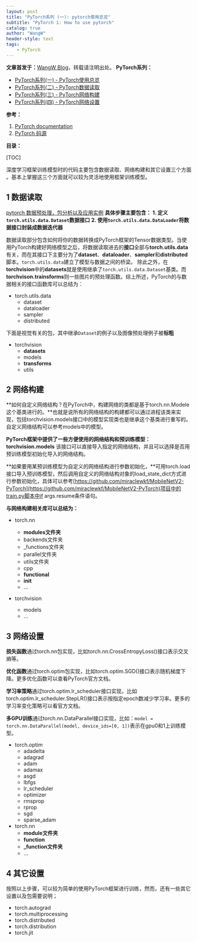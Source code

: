 ```yaml
---
layout: post
title: "PyTorch系列 (一): pytorch使用总览"
subtitle: "PyTorch 1: How to use pytorch"
catalog: true
author: "WangW"
header-style: text
tags: 
    - PyTorch
---
```


**文章首发于：**[WangW Blog](https://likewind.top)，转载请注明出处。
**PyTorch系列：**

- [PyTorch系列(一) - PyTorch使用总览](https://likewind.top/2019/01/17/Pytorch-introduction/)
- [PyTorch系列(二) - PyTorch数据读取](https://likewind.top/2019/02/01/Pytorch-dataprocess/)
- [PyTorch系列(三) - PyTorch网络构建](https://likewind.top/2019/02/15/Pytorch-networks/)
- [PyTorch系列(四) - PyTorch网络设置](https://likewind.top/2019/02/19/Pytorch-setting/)


<!--break-->

**参考：**

1. [PyTorch documentation](https://pytorch.org/docs/stable/data.html)
2. [PyTorch 码源](https://github.com/pytorch/)

**目录：**

[TOC]

深度学习框架训练模型时的代码主要包含数据读取、网络构建和其它设置三个方面 。基本上掌握这三个方面就可以较为灵活地使用框架训练模型。

## 1 数据读取
[pytorch 数据预处理，包分析以及应用实例](https://likewind.top)
**具体步骤主要包含：**
**1. 定义``torch.utils.data.Dataset``数据接口**
**2. 使用``torch.utils.data.DataLoader``将数据接口封装成数据迭代器**

数据读取部分包含如何将你的数据转换成PyTorch框架的Tensor数据类型。当使用PyTorch构建好网络模型之后，将数据读取进去的**接口**全部与**torch.utils.data**有关，而在其接口下主要分为了**dataset**、**dataloader**、**sampler**和**distributed**脚本。``torch.utils.data``建立了模型与数据之间的桥梁。
除此之外，在**torchvision**中的**datasets**就是使用继承了``torch.utils.data.Dataset``基类。而**torchvison.trainsforms**则一些图片的预处理函数。综上所述，PyTorch的与数据相关的接口函数库可以总结为：

- torch.utils.data
	- dataset
	- dataloader
	- sampler
	- distributed

下面是视觉有关的包，其中继承``Dataset``的例子以及图像预处理例子被**标粗**

- torchvision
	- **datasets**
	- models
	- **transforms**
	- utils

## 2 网络构建

**如何自定义网络结构？在PyTorch中，构建网络的类都是基于torch.nn.Modele这个基类进行的。**也就是说所有的网络结构的构建都可以通过进程该类来实现，包括torchvision.models接口中的模型实现类也是继承这个基类进行重写的。自定义网络结构可以参考models中的模型。

**PyTorch框架中提供了一些方便使用的网络结构和预训练模型：torchvision.models** 该接口可以直接导入指定的网络结构，并且可以选择是否用预训练模型初始化导入的网络结构。

**如果要用某预训练模型为自定义的网络结构进行参数初始化，**可用torch.load接口导入预训练模型，然后调用自定义的网络结构对象的load_state_dict方式进行参数初始化，具体可以参考[https://github.com/miraclewkf/MobileNetV2-PyTorch](https://github.com/miraclewkf/MobileNetV2-PyTorch)项目中的train.py脚本中if args.resume条件语句。

**与网络构建相关库可以总结为：**

- torch.nn
	- **modules文件夹**
	- backends文件夹
	- _functions文件夹
	- parallel文件夹
	- utils文件夹
	- cpp
	- **functional**
	- **init**
	- ...
	
- torchvision
	- models
	- ...


## 3 网络设置
**损失函数**通过torch.nn包实现，比如torch.nn.CrossEntropyLoss()接口表示交叉熵等。

**优化函数**通过torch.optim包实现，比如torch.optim.SGD()接口表示随机梯度下降。更多优化函数可以查看PyTorch官方文档。

**学习率策略**通过torch.optim.lr_scheduler接口实现，比如torch.optim.lr_scheduler.StepLR()接口表示按指定epoch数减少学习率。更多的学习率变化策略可以看官方文档。

**多GPU训练**通过torch.nn.DataParallel接口实现，比如：``model = torch.nn.DataParallel(model, device_ids=[0, 1])``表示在gpu0和1上训练模型。

- torch.optim
	- adadelta
	- adagrad
	- adam
	- adamax
	- asgd
	- lbfgs
	- lr_scheduler
	- optimizer
	- rmsprop
	- rprop
	- sgd
	- sparse_adam
- torch.nn
	- **module文件夹**
	- **function**
	- **_function文件夹**
	- ...


## 4 其它设置

按照以上步骤，可以较为简单的使用PyTorch框架进行训练，然而，还有一些其它设置以及包需要说明；

- torch.autograd
- torch.multiprocessing
- torch.distributed
- torch.distribution
- torch.jit

